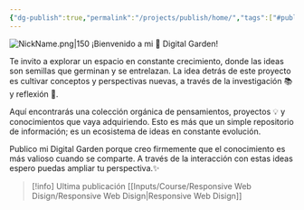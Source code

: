 ```yaml
---
{"dg-publish":true,"permalink":"/projects/publish/home/","tags":["#publish","gardenEntry","gardenEntry"]}
---
```


![NickName.png|150](/img/user/NickName.png)
¡Bienvenido a mi 🌱 Digital Garden!

Te invito a explorar un espacio en constante crecimiento, donde las ideas son semillas que germinan y se entrelazan. La idea detrás de este proyecto es cultivar conceptos y perspectivas nuevas, a través de la investigación 📚 y reflexión 🤔.

Aquí encontrarás una colección orgánica de pensamientos, proyectos 💡 y conocimientos que vaya adquiriendo. Esto es más que un simple repositorio de información; es un ecosistema de ideas en constante evolución.

Publico mi Digital Garden porque creo firmemente que el conocimiento es más valioso cuando se comparte. A través de la interacción con estas ideas espero puedas ampliar tu perspectiva.✨

> [!info] Ultima publicación
> [[Inputs/Course/Responsive Web Disign/Responsive Web Disign\|Responsive Web Disign]]